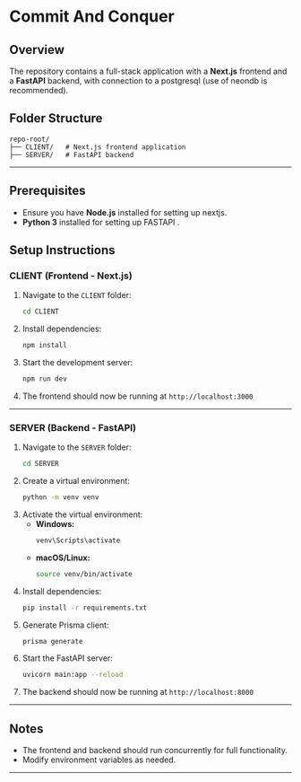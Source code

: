 # Commit And Conquer

## Overview
The repository contains a full-stack application with a **Next.js** frontend and a **FastAPI** backend, with connection to a postgresql (use of neondb is recommended).

## Folder Structure
```
repo-root/
├── CLIENT/   # Next.js frontend application
├── SERVER/   # FastAPI backend
```

---

## Prerequisites
- Ensure you have **Node.js** installed for setting up nextjs.
-  **Python 3** installed for setting up FASTAPI .


## Setup Instructions

### CLIENT (Frontend - Next.js)

1. Navigate to the `CLIENT` folder:
   ```sh
   cd CLIENT
   ```
2. Install dependencies:
   ```sh
   npm install
   ```
3. Start the development server:
   ```sh
   npm run dev
   ```
4. The frontend should now be running at `http://localhost:3000`

---

### SERVER (Backend - FastAPI)

1. Navigate to the `SERVER` folder:
   ```sh
   cd SERVER
   ```
2. Create a virtual environment:
   ```sh
   python -m venv venv
   ```
3. Activate the virtual environment:
   - **Windows:**
     ```sh
     venv\Scripts\activate
     ```
   - **macOS/Linux:**
     ```sh
     source venv/bin/activate
     ```
4. Install dependencies:
   ```sh
   pip install -r requirements.txt
   ```
5. Generate Prisma client:
   ```sh
   prisma generate
   ```
6. Start the FastAPI server:
   ```sh
   uvicorn main:app --reload
   ```
7. The backend should now be running at `http://localhost:8000`

---

## Notes
- The frontend and backend should run concurrently for full functionality.
- Modify environment variables as needed.

---



